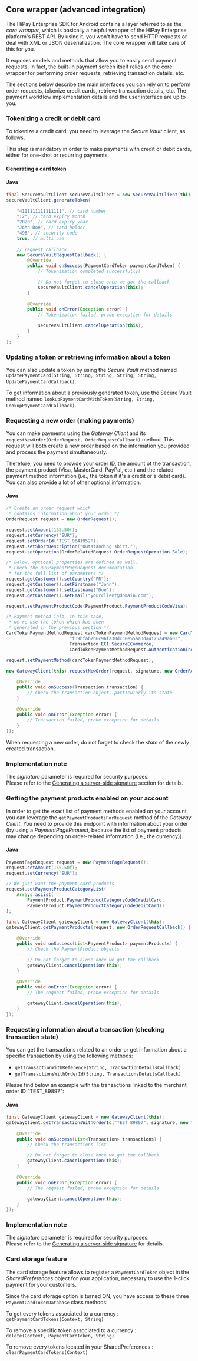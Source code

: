 ## Core wrapper (advanced integration)

The HiPay Enterprise SDK for Android contains a layer referred to as the *core wrapper*, which is basically a helpful wrapper of the HiPay Enterprise platform's REST API. By using it, you won't have to send HTTP requests or deal with XML or JSON deserialization. The core wrapper will take care of this for you.

It exposes models and methods that allow you to easily send payment requests. In fact, the built-in payment screen itself relies on the core wrapper for performing order requests, retrieving transaction details, etc.

The sections below describe the main interfaces you can rely on to perform order requests, tokenize credit cards, retrieve transaction details, etc. The payment workflow implementation details and the user interface are up to you.

### Tokenizing a credit or debit card

To tokenize a credit card, you need to leverage the *Secure Vault* client, as follows.

This step is mandatory in order to make payments with credit or debit cards, either for one-shot or recurring payments.

#### Generating a card token

#### Java
```Java
final SecureVaultClient secureVaultClient = new SecureVaultClient(this);
secureVaultClient.generateToken(
	
	"4111111111111111", // card number
	"12", // card expiry month
	"2020", // card expiry year
	"John Doe", // card holder
	"496", // security code
	true, // multi use
	
	// request callback
	new SecureVaultRequestCallback() {
		@Override
		public void onSuccess(PaymentCardToken paymentCardToken) {
			// Tokenization completed successfully!

			// Do not forget to close once we got the callback
			secureVaultClient.cancelOperation(this);
		}
			
		@Override
		public void onError(Exception error) {
			// Tokenization failed, probe exception for details

			secureVaultClient.cancelOperation(this);
		}
	}
);
```

### Updating a token or retrieving information about a token

You can also update a token by using the *Secure Vault* method named `updatePaymentCard(String, String, String, String, String, UpdatePaymentCardCallback)`.

To get information about a previously generated token, use the Secure Vault method named `lookupPaymentCardWithToken(String, String, LookupPaymentCardCallback)`.

### Requesting a new order (making payments)

You can make payments using the *Gateway Client* and its `requestNewOrder(OrderRequest, OrderRequestCallback)` method. This request will both create a new order based on the information you provided and process the payment simultaneously.

Therefore, you need to provide your order ID, the amount of the transaction, the payment product (Visa, MasterCard, PayPal, etc.) and the related payment method information (i.e., the token if it's a credit or a debit card). You can also provide a lot of other optional information.

#### Java
```Java
/* Create an order request which
 * contains information about your order */
OrderRequest request = new OrderRequest();

request.setAmount(155.50f);
request.setCurrency("EUR");
request.setOrderId("TEST_9641952");
request.setShortDescription("Outstanding shirt.");
request.setOperation(OrderRelatedRequest.OrderRequestOperation.Sale);

/* Below, optional properties are defined as well.
 * Check the HPFPaymentPageRequest documentation
 * for the full list of parameters */
request.getCustomer().setCountry("FR");
request.getCustomer().setFirstname("John");
request.getCustomer().setLastname("Doe");
request.getCustomer().setEmail("yourclient@domain.com");

request.setPaymentProductCode(PaymentProduct.PaymentProductCodeVisa);

/* Payment method info, in this case,
 * we re-use the token which has been
 * generated in the previous section */
CardTokenPaymentMethodRequest cardTokenPaymentMethodRequest = new CardTokenPaymentMethodRequest(
                        "f39bfab2b6c96fa30dcc0e55aa3da4125a49ab03",
                        Transaction.ECI.SecureECommerce,
                        CardTokenPaymentMethodRequest.AuthenticationIndicator.Bypass);
                        
request.setPaymentMethod(cardTokenPaymentMethodRequest);

new GatewayClient(this).requestNewOrder(request, signature, new OrderRequestCallback() {

	@Override
	public void onSuccess(Transaction transaction) {
		// Check the transaction object, particularly its state
	}
	
	@Override
	public void onError(Exception error) {
		// Transaction failed, probe exception for details
	}
});    
```

When requesting a new order, do not forget to check the *state* of the newly created transaction.

### Implementation note 
The *signature* parameter is required for security purposes.  
Please refer to the [Generating a server-side signature](#generating-a-server-side-signature) section for details.


### Getting the payment products enabled on your account

In order to get the exact list of payment methods enabled on your account, you can leverage the `getPaymentProductsForRequest` method of the *Gateway Client*. You need to provide this endpoint with information about your order (by using a *PaymentPageRequest*, because the list of payment products may change depending on order-related information (i.e., the currency)). 

#### Java
```Java
PaymentPageRequest request = new PaymentPageRequest();
request.setAmount(155.50f);
request.setCurrency("EUR");

// We just want the payment card products
request.setPaymentProductCategoryList(
	Arrays.asList(	
		PaymentProduct.PaymentProductCategoryCodeCreditCard,
		PaymentProduct.PaymentProductCategoryCodeDebitCard))
);

final GatewayClient gatewayClient = new GatewayClient(this);
gatewayClient.getPaymentProducts(request, new OrderRequestCallback() {
	
	@Override
	public void onSuccess(List<PaymentProduct> paymentProducts) {
		// Check the PaymentProduct objects

		// Do not forget to close once we got the callback
		gatewayClient.cancelOperation(this);
	}
	
	@Override
	public void onError(Exception error) {
		// The request failed, probe exception for details

		gatewayClient.cancelOperation(this);
	}
});
```

### Requesting information about a transaction (checking transaction state)

You can get the transactions related to an order or get information about a specific transaction by using the following methods: 

- `getTransactionWithReference(String, TransactionDetailsCallback)`
- `getTransactionsWithOrderId(String, TransactionsDetailsCallback)`

Please find below an example with the transactions linked to the merchant order ID "TEST_89897":

#### Java
```Java
final GatewayClient gatewayClient = new GatewayClient(this);
gatewayClient.getTransactionsWithOrderId("TEST_89897", signature, new TransactionsDetailsCallback() {
	
	@Override
	public void onSuccess(List<Transaction> transactions) {
		// Check the transactions list

		// Do not forget to close once we got the callback
		gatewayClient.cancelOperation(this);
	}
	
	@Override
	public void onError(Exception error) {
		// The request failed, probe exception for details

		gatewayClient.cancelOperation(this);
	}
});
```

### Implementation note 
The *signature* parameter is required for security purposes.  
Please refer to the [Generating a server-side signature](#generating-a-server-side-signature) for details.

### Card storage feature

The card storage feature allows to register a `PaymentCardToken` object in the *SharedPreferences* object for your application, necessary to use the 1-click payment for your customers.

Since the card storage option is turned ON, you have access to these three `PaymentCardTokenDatabase` class methods:

To get every tokens associated to a currency :  
`getPaymentCardTokens(Context, String)` 

To remove a specific token associated to a currency :  
`delete(Context, PaymentCardToken, String)` 

To remove every tokens located in your SharedPreferences :  
`clearPaymentCardTokens(Context)`


